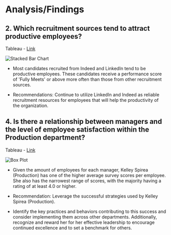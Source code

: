 # Analysis/Findings

## 2. Which recruitment sources tend to attract productive employees?

Tableau - [Link](https://public.tableau.com/views/Workbook5HRProject/Sheet4?:language=en-US&:sid=&:display_count=n&:origin=viz_share_link)

![Stacked Bar Chart](https://github.com/rml-lee/MYSQL-Tableau-Human-Resources-Project/assets/160198611/293ef47b-f25a-45e3-87cf-d7d2290b626f)

- Most candidates recruited from Indeed and LinkedIn tend to be productive employees. These candidates receive a performance score of 'Fully Meets' or above more often than those from other recruitment sources.

- Recommendations: Continue to utilize LinkedIn and Indeed as reliable recruitment resources for employees that will help the productivity of the organization.



## 4. Is there a relationship between managers and the level of employee satisfaction within the Production department?

Tableau - [Link](https://public.tableau.com/views/Workbook5HRProject/BoxPlot?:language=en-US&:sid=&:display_count=n&:origin=viz_share_link)

![Box Plot](https://github.com/rml-lee/MYSQL-Tableau-Human-Resources-Project/assets/160198611/2002e990-5ddc-4b80-8506-40af23882c69)

- Given the amount of employees for each manager, Kelley Spirea (Production) has one of the higher average survey scores per employee. She also has the narrowest range of scores, with the majority having a rating of at least 4.0 or higher.

- Recommendation: Leverage the successful strategies used by Kelley Spirea (Production).

- Identify the key practices and behaviors contributing to this success and consider implementing them across other departments. Additionally, recognize and reward her for her effective leadership to encourage continued excellence and to set a benchmark for others. 